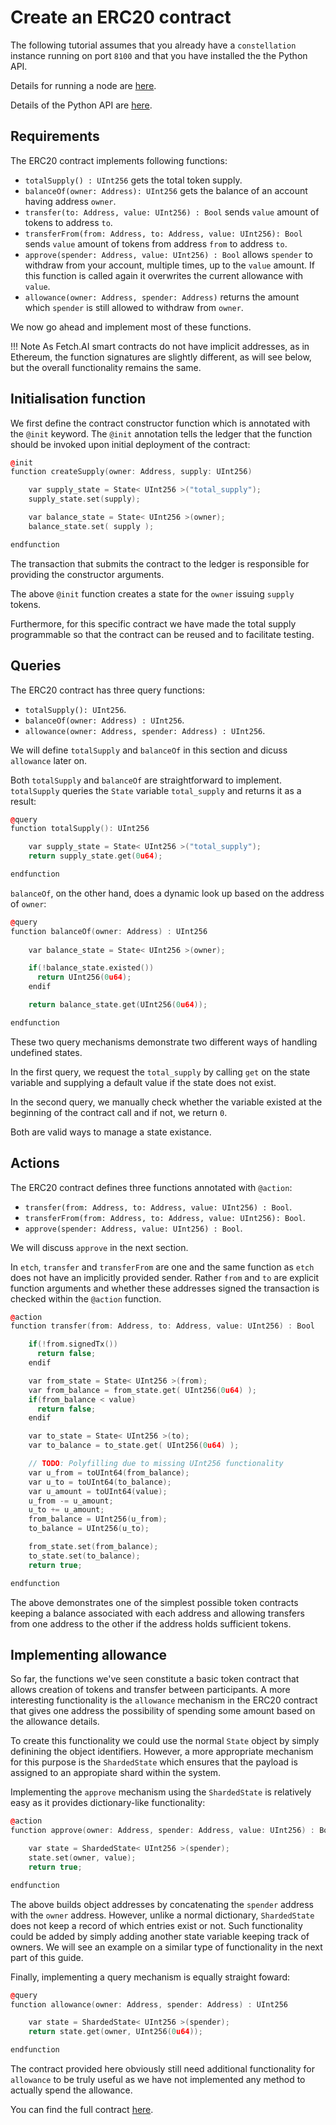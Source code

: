 # Create an ERC20 contract

The following tutorial assumes that you already have a `constellation` instance running on port `8100` and that you have installed the the Python API.

Details for running a node are <a href="../../getting-started/run-a-node/" target=_blank>here</a>.

Details of the Python API are <a href="../../getting-started/python-api-install/" target=_blank>here</a>.


## Requirements

The ERC20 contract implements following functions:

- `totalSupply() : UInt256` gets the total token supply.
- `balanceOf(owner: Address): UInt256` gets the balance of an account having address `owner`.
- `transfer(to: Address, value: UInt256) : Bool` sends `value` amount of tokens to address `to`.
- `transferFrom(from: Address, to: Address, value: UInt256): Bool` sends `value` amount of tokens from address `from` to address `to`.
- `approve(spender: Address, value: UInt256) : Bool` allows `spender` to withdraw from your account, multiple times, up to the `value` amount. If this function is called again it overwrites the current allowance with `value`.
- `allowance(owner: Address, spender: Address)` returns the amount which `spender` is still allowed to withdraw from `owner`.

We now go ahead and implement most of these functions. 

!!! Note
    As Fetch.AI smart contracts do not have implicit addresses, as in Ethereum, the function signatures are slightly different, as  will see below, but the overall functionality remains the same.


## Initialisation function

We first define the contract constructor function which is annotated with the `@init` keyword. The `@init` annotation tells the ledger that the function should be invoked upon initial deployment of the contract:

``` c++
@init
function createSupply(owner: Address, supply: UInt256)

    var supply_state = State< UInt256 >("total_supply");  
    supply_state.set(supply);

    var balance_state = State< UInt256 >(owner);
    balance_state.set( supply );

endfunction
```

The transaction that submits the contract to the ledger is responsible for providing the constructor arguments. 

The above `@init` function creates a state for the `owner` issuing `supply` tokens. 

Furthermore, for this specific contract we have made the total supply programmable so that the contract can be reused and to facilitate testing.


## Queries

The ERC20 contract has three query functions: 

* `totalSupply(): UInt256`.
* `balanceOf(owner: Address) : UInt256`.
* `allowance(owner: Address, spender: Address) : UInt256`.

We will define `totalSupply` and `balanceOf` in this section and dicuss `allowance` later on.

Both `totalSupply` and `balanceOf` are straightforward to implement. `totalSupply` queries the `State` variable `total_supply` and returns it as a result:

``` c++
@query
function totalSupply(): UInt256

    var supply_state = State< UInt256 >("total_supply"); 
    return supply_state.get(0u64); 

endfunction
```

`balanceOf`, on the other hand, does a dynamic look up based on the address of `owner`:

``` c++
@query
function balanceOf(owner: Address) : UInt256
  
    var balance_state = State< UInt256 >(owner);

    if(!balance_state.existed())
      return UInt256(0u64);
    endif

    return balance_state.get(UInt256(0u64));

endfunction
```

These two query mechanisms demonstrate two different ways of handling undefined states. 

In the first query, we request the `total_supply` by calling `get` on the state variable and supplying a default value if the state does not exist. 

In the second query, we manually check whether the variable existed at the beginning of the contract call and if not, we return `0`. 

Both are valid ways to manage a state existance.



## Actions

The ERC20 contract defines three functions annotated with `@action`:

* `transfer(from: Address, to: Address, value: UInt256) : Bool`. 
* `transferFrom(from: Address, to: Address, value: UInt256): Bool`.
* `approve(spender: Address, value: UInt256) : Bool`. 

We will discuss `approve` in the next section. 

In `etch`, `transfer` and `transferFrom` are one and the same function as `etch` does not have an implicitly provided sender. Rather `from` and `to` are explicit function arguments and whether these addresses signed the transaction is checked within the `@action` function.

``` c++
@action
function transfer(from: Address, to: Address, value: UInt256) : Bool

    if(!from.signedTx())
      return false;
    endif

    var from_state = State< UInt256 >(from);
    var from_balance = from_state.get( UInt256(0u64) );
    if(from_balance < value)
      return false;
    endif

    var to_state = State< UInt256 >(to);
    var to_balance = to_state.get( UInt256(0u64) );

    // TODO: Polyfilling due to missing UInt256 functionality
    var u_from = toUInt64(from_balance);  
    var u_to = toUInt64(to_balance);
    var u_amount = toUInt64(value);
    u_from -= u_amount;
    u_to += u_amount;
    from_balance = UInt256(u_from);
    to_balance = UInt256(u_to);  

    from_state.set(from_balance);
    to_state.set(to_balance);
    return true;

endfunction
```

The above demonstrates one of the simplest possible token contracts keeping a balance associated with each address and allowing transfers from one address to the other if the address holds sufficient tokens.


## Implementing allowance

So far, the functions we've seen constitute a basic token contract that allows creation of tokens and transfer between participants. A more interesting functionality is the `allowance` mechanism in the ERC20 contract that gives one address the possibility of spending some amount based on the allowance details. 

To create this functionality we could use the normal `State` object by simply definining the object identifiers. However, a more appropriate mechanism for this purpose is the `ShardedState` which ensures that the payload is assigned to an appropiate shard within the system. 

Implementing the `approve` mechanism using the `ShardedState` is relatively easy as it provides dictionary-like functionality:

``` c++
@action
function approve(owner: Address, spender: Address, value: UInt256) : Bool

    var state = ShardedState< UInt256 >(spender);
    state.set(owner, value); 
    return true;

endfunction
```

The above builds object addresses by concatenating the `spender` address with the `owner` address. However, unlike a normal dictionary, `ShardedState` does not keep a record of which entries exist or not. Such functionality could be added by simply adding another state variable keeping track of owners. We will see an example on a similar type of functionality in the next part of this guide.

Finally, implementing a query mechanism is equally straight foward:

``` c++
@query
function allowance(owner: Address, spender: Address) : UInt256

    var state = ShardedState< UInt256 >(spender);
    return state.get(owner, UInt256(0u64));

endfunction
```

The contract provided here obviously still need additional functionality for `allowance` to be truly useful as we have not implemented any method to actually spend the allowance. 

You can find the full contract <a href="https://github.com/fetchai/etch-examples/blob/master/02_erc20/contract.etch" target=_blank>here</a>.

<br/>